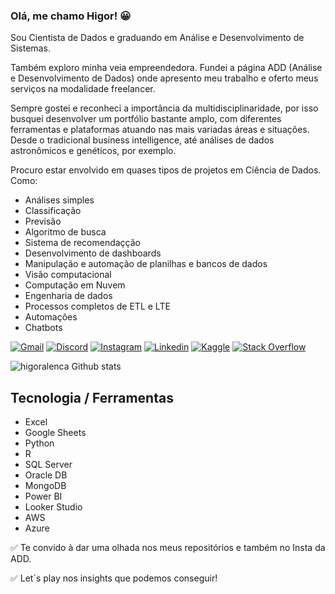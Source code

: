 ### Olá, me chamo Higor!  😀

 Sou Cientista de Dados e graduando em Análise e Desenvolvimento de Sistemas.

 Também exploro minha veia empreendedora. Fundei a página ADD (Análise e Desenvolvimento de Dados) onde apresento meu trabalho e oferto meus serviços na modalidade freelancer.

 Sempre gostei e reconheci a importância da multidisciplinaridade, por isso busquei desenvolver um portfólio bastante amplo, com diferentes ferramentas e plataformas atuando nas mais variadas áreas e situações. Desde o tradicional business intelligence, até análises de dados astronômicos e genéticos, por exemplo. 
 
 Procuro estar envolvido em quases tipos de projetos em Ciência de Dados. Como: 

 - Análises simples 
 - Classificação
 - Previsão
 - Algoritmo de busca
 - Sistema de recomendaçção
 - Desenvolvimento de dashboards
 - Manipulação e automação de planilhas e bancos de dados 
 - Visão computacional
 - Computação em Nuvem 
 - Engenharia de dados
 - Processos completos de ETL e LTE
 - Automações
 - Chatbots
 

[![Gmail](https://img.shields.io/badge/Gmail-D14836?style=for-the-badge&logo=gmail&logoColor=white)](higoralencar98@gmail.com)
[![Discord](https://img.shields.io/badge/Discord-7289DA?style=for-the-badge&logo=discord&logoColor=white)](https://discord.gg/ztayKUdt)
[![Instagram](https://img.shields.io/badge/Instagram-E4405F?style=for-the-badge&logo=instagram&logoColor=white)](https://www.instagram.com/add_dados/)
[![Linkedin](https://img.shields.io/badge/LinkedIn-0077B5?style=for-the-badge&logo=linkedin&logoColor=white)](www.linkedin.com/in/higor-alencar)
[![Kaggle](https://img.shields.io/badge/Kaggle-20BEFF?style=for-the-badge&logo=Kaggle&logoColor=white)](https://www.kaggle.com/higoralencar)
[![Stack Overflow](https://img.shields.io/badge/Stack_Overflow-FE7A16?style=for-the-badge&logo=stack-overflow&logoColor=white)](https://stackoverflow.com/users/26262968/higor-alencar)


![higoralenca Github stats](https://github-readme-stats.vercel.app/api?username=higoralenca&show_icons=true&theme=tokyonight)

## Tecnologia / Ferramentas

- Excel
- Google Sheets
- Python
- R
- SQL Server
- Oracle DB
- MongoDB
- Power BI
- Looker Studio
- AWS
- Azure



✅ Te convido à dar uma olhada nos meus repositórios e também no Insta da ADD.

✅ Let´s play nos insights que podemos conseguir! 
